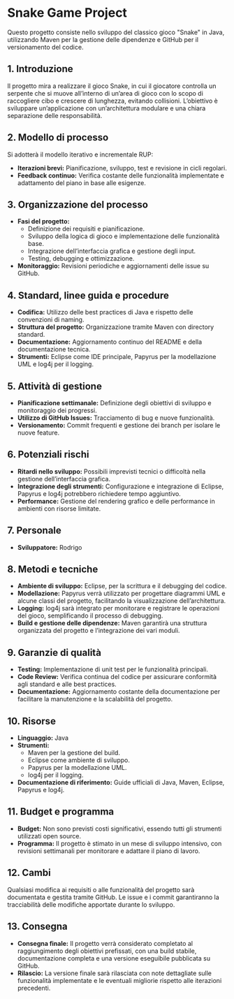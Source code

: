 # Snake Game Project

Questo progetto consiste nello sviluppo del classico gioco "Snake" in Java, utilizzando Maven per la gestione delle dipendenze e GitHub per il versionamento del codice.

## 1. Introduzione
Il progetto mira a realizzare il gioco Snake, in cui il giocatore controlla un serpente che si muove all’interno di un’area di gioco con lo scopo di raccogliere cibo e crescere di lunghezza, evitando collisioni. L’obiettivo è sviluppare un’applicazione con un’architettura modulare e una chiara separazione delle responsabilità.

## 2. Modello di processo
Si adotterà il modello iterativo e incrementale RUP:
- **Iterazioni brevi:** Pianificazione, sviluppo, test e revisione in cicli regolari.
- **Feedback continuo:** Verifica costante delle funzionalità implementate e adattamento del piano in base alle esigenze.

## 3. Organizzazione del processo
- **Fasi del progetto:**
  - Definizione dei requisiti e pianificazione.
  - Sviluppo della logica di gioco e implementazione delle funzionalità base.
  - Integrazione dell’interfaccia grafica e gestione degli input.
  - Testing, debugging e ottimizzazione.
- **Monitoraggio:** Revisioni periodiche e aggiornamenti delle issue su GitHub.

## 4. Standard, linee guida e procedure
- **Codifica:** Utilizzo delle best practices di Java e rispetto delle convenzioni di naming.
- **Struttura del progetto:** Organizzazione tramite Maven con directory standard.
- **Documentazione:** Aggiornamento continuo del README e della documentazione tecnica.
- **Strumenti:** Eclipse come IDE principale, Papyrus per la modellazione UML e log4j per il logging.

## 5. Attività di gestione
- **Pianificazione settimanale:** Definizione degli obiettivi di sviluppo e monitoraggio dei progressi.
- **Utilizzo di GitHub Issues:** Tracciamento di bug e nuove funzionalità.
- **Versionamento:** Commit frequenti e gestione dei branch per isolare le nuove feature.

## 6. Potenziali rischi
- **Ritardi nello sviluppo:** Possibili imprevisti tecnici o difficoltà nella gestione dell’interfaccia grafica.
- **Integrazione degli strumenti:** Configurazione e integrazione di Eclipse, Papyrus e log4j potrebbero richiedere tempo aggiuntivo.
- **Performance:** Gestione del rendering grafico e delle performance in ambienti con risorse limitate.

## 7. Personale
- **Sviluppatore:** Rodrigo

## 8. Metodi e tecniche
- **Ambiente di sviluppo:** Eclipse, per la scrittura e il debugging del codice.
- **Modellazione:** Papyrus verrà utilizzato per progettare diagrammi UML e alcune classi del progetto, facilitando la visualizzazione dell’architettura.
- **Logging:** log4j sarà integrato per monitorare e registrare le operazioni del gioco, semplificando il processo di debugging.
- **Build e gestione delle dipendenze:** Maven garantirà una struttura organizzata del progetto e l’integrazione dei vari moduli.

## 9. Garanzie di qualità
- **Testing:** Implementazione di unit test per le funzionalità principali.
- **Code Review:** Verifica continua del codice per assicurare conformità agli standard e alle best practices.
- **Documentazione:** Aggiornamento costante della documentazione per facilitare la manutenzione e la scalabilità del progetto.

## 10. Risorse
- **Linguaggio:** Java
- **Strumenti:** 
  - Maven per la gestione del build.
  - Eclipse come ambiente di sviluppo.
  - Papyrus per la modellazione UML.
  - log4j per il logging.
- **Documentazione di riferimento:** Guide ufficiali di Java, Maven, Eclipse, Papyrus e log4j.

## 11. Budget e programma
- **Budget:** Non sono previsti costi significativi, essendo tutti gli strumenti utilizzati open source.
- **Programma:** Il progetto è stimato in un mese di sviluppo intensivo, con revisioni settimanali per monitorare e adattare il piano di lavoro.

## 12. Cambi
Qualsiasi modifica ai requisiti o alle funzionalità del progetto sarà documentata e gestita tramite GitHub. Le issue e i commit garantiranno la tracciabilità delle modifiche apportate durante lo sviluppo.

## 13. Consegna
- **Consegna finale:** Il progetto verrà considerato completato al raggiungimento degli obiettivi prefissati, con una build stabile, documentazione completa e una versione eseguibile pubblicata su GitHub.
- **Rilascio:** La versione finale sarà rilasciata con note dettagliate sulle funzionalità implementate e le eventuali migliorie rispetto alle iterazioni precedenti.
